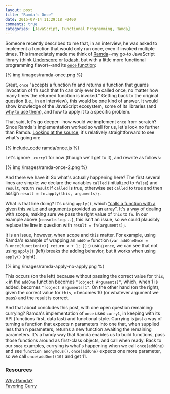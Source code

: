 ```yaml
---
layout: post
title: "Ramda's Once"
date: 2015-07-14 11:29:18 -0400
comments: true
categories: [JavaScript, Functional Programming, Ramda]
---
```

Someone recently described to me that, in an interview, he was asked to implement a function that would only run once, even if invoked multiple times. This immediately made me think of [Ramda](http://ramdajs.com/)--my go-to JavaScript library (think [Underscore](http://underscorejs.org/) or [lodash](https://lodash.com/), but with a little more functional programming flavor)--and its [`once` function](http://ramdajs.com/docs/#once):

{% img /images/ramda-once.png %}

<!--more-->

Great, `once` "accepts a function fn and returns a function that guards invocation of fn such that fn can only ever be called once, no matter how many times the returned function is invoked." Getting back to the original question (i.e., in an interview), this would be one kind of answer. It would show knowledge of the JavaScript ecosystem, some of its libraries (and [why to use them](http://fr.umio.us/why-ramda/)), and how to apply it to a specific problem.

That said, let's go deeper--how would we implement `once` from scratch? Since Ramda's implementation worked so well for us, let's look no further than Ramda. [Looking at the source](https://github.com/ramda/ramda/blob/master/src/once.js), it's relatively straightforward to see what's going on:

{% include_code ramda/once.js %}

Let's ignore `_curry1` for now (though we'll get to it), and rewrite as follows:

{% img /images/ramda-once-2.png %}

And there we have it! So what's actually happening here? The first several lines are simple: we declare the variables `called` (initialized to `false`) and `result`, return `result` if `called` is true, otherwise set `called` to true and then assign `result = fn.apply(this, arguments);`.

What is that line doing? It's using `apply()`, which ["calls a function with a given this value and arguments provided as an array"](https://developer.mozilla.org/en-US/docs/Web/JavaScript/Reference/Global_Objects/Function/apply). It's a way of dealing with scope, making sure we pass the right value of `this` to `fn`. In our example above (`console.log...`), this isn't an issue, so we could plausibly replace the line in question with `result = fn(arguments);`.

It is an issue, however, when scope and `this` matter. For example, using Ramda's example of wrapping an `addOne` function (`var addOneOnce = R.once(function(x){ return x + 1; });`) using `once`, we can see that not using `apply()` (left) breaks the adding behavior, but it works when using `apply()` (right).

{% img /images/ramda-apply-no-apply.png %}

This occurs (on the left) because without passing the correct value for `this`, `x` in the `addOne` function becomes `"[object Arguments]"`, which, when 1 is added, becomes `"[object Arguments]1"`. On the other hand (on the right), given the correct value for `this`, `x` becomes 10 (or whatever argument we pass) and the result is correct.

And that about concludes this post, with one open question remaining: currying? Ramda's implementation of `once` uses `curry1`, in keeping with its API (functions first, data last) and functional style. Currying is just a way of turning a function that expects n parameters into one that, when supplied less than n parameters, returns a new function awaiting the remaining parameters. It's a handy way that Ramda enables us to build functions, pass those functions around as first-class objects, and call when ready. Back to our `once` examples, currying is what's happening when we call `once(addOne)` and see `function anonymous()`. `once(addOne)` expects one more parameter, so we call `once(addOne)(10)` and get 11.

<h3>Resources</h3>
<a href="http://fr.umio.us/why-ramda/">Why Ramda?</a><br>
<a href="http://fr.umio.us/favoring-curry/">Favoring Curry</a><br>